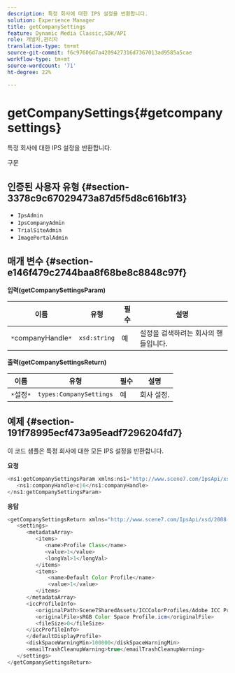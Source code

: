```yaml
---
description: 특정 회사에 대한 IPS 설정을 반환합니다.
solution: Experience Manager
title: getCompanySettings
feature: Dynamic Media Classic,SDK/API
role: 개발자,관리자
translation-type: tm+mt
source-git-commit: f6c97606d7a4209427316d7367013ad9585a5cae
workflow-type: tm+mt
source-wordcount: '71'
ht-degree: 22%

---
```



# getCompanySettings{#getcompanysettings}

특정 회사에 대한 IPS 설정을 반환합니다.

구문

## 인증된 사용자 유형 {#section-3378c9c67029473a87d5f5d8c616b1f3}

* `IpsAdmin`
* `IpsCompanyAdmin`
* `TrialSiteAdmin`
* `ImagePortalAdmin`

## 매개 변수 {#section-e146f479c2744baa8f68be8c8848c97f}

**입력(getCompanySettingsParam)**

| 이름 | 유형 | 필수 | 설명 |
|---|---|---|---|
| `*`companyHandle`*` | `xsd:string` | 예 | 설정을 검색하려는 회사의 핸들입니다. |

**출력(getCompanySettingsReturn)**

| 이름 | 유형 | 필수 | 설명 |
|---|---|---|---|
| `*`설정`*` | `types:CompanySettings` | 예 | 회사 설정. |

## 예제 {#section-191f78995ecf473a95eadf7296204fd7}

이 코드 샘플은 특정 회사에 대한 모든 IPS 설정을 반환합니다.

**요청**

```java
<ns1:getCompanySettingsParam xmlns:ns1="http://www.scene7.com/IpsApi/xsd/2008-01-15">
   <ns1:companyHandle>c|6</ns1:companyHandle>
</ns1:getCompanySettingsParam>
```

**응답**

```java
<getCompanySettingsReturn xmlns="http://www.scene7.com/IpsApi/xsd/2008-01-15">
   <settings>
      <metadataArray>
         <items>
            <name>Profile Class</name>
            <value>1</value>
            <longVal>1</longVal>
         </items>
         <items>
             <name>Default Color Profile</name>
             <value>1</value>
         </items>
      </metadataArray>
      <iccProfileInfo>
         <originalPath>Scene7SharedAssets/ICCColorProfiles/Adobe ICC Profiles/RGB Profiles/</originalPath>
         <originalFile>sRGB Color Space Profile.icm</originalFile>
         <fileSize>0</fileSize>
      </iccProfileInfo>
      </defaultDisplayProfile>
      <diskSpaceWarningMin>100000</diskSpaceWarningMin>
      <emailTrashCleanupWarning>true</emailTrashCleanupWarning>
   </settings>
</getCompanySettingsReturn>
```

